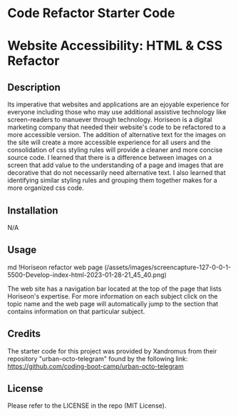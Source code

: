 # Code Refactor Starter Code

# Website Accessibility: HTML & CSS Refactor

## Description

Its imperative that websites and applications are an ejoyable experience for everyone including those who may use additional assistive technology like screen-readers to manuever through technology. Horiseon is a digital marketing company that needed their website's code to be refactored to a more accessible version. The addition of alternative text for the images on the site will create a more accessible experience for all users and the consolidation of css styling rules will provide a cleaner and more concise source code. I learned that there is a difference between images on a screen that add value to the understanding of a page and images that are decorative that do not necessarily need alternative text. I also learned that identifying similar styling rules and grouping them together makes for a more organized css code. 

## Installation

N/A

## Usage

md !Horiseon refactor web page (/assets/images/screencapture-127-0-0-1-5500-Develop-index-html-2023-01-28-21_45_40.png)

The web site has a navigation bar located at the top of the page that lists Horiseon's expertise. For more information on each subject click on the topic name and the web page will automatically jump to the section that contains information on that particular subject.   

## Credits

The starter code for this project was provided by Xandromus from their repository "urban-octo-telegram" found by the following link:
https://github.com/coding-boot-camp/urban-octo-telegram

## License

Please refer to the LICENSE in the repo (MIT License).
